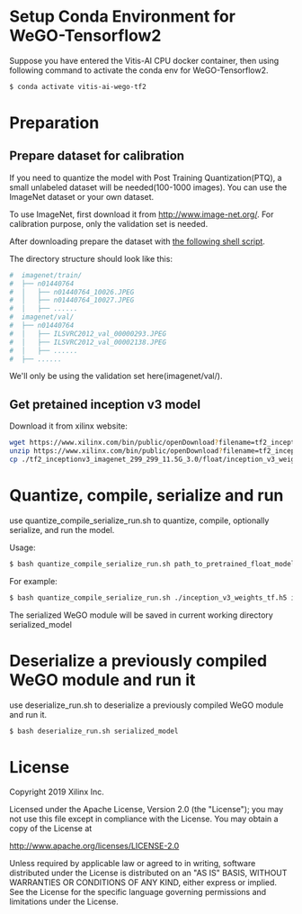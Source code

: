 # Setup Conda Environment for WeGO-Tensorflow2

Suppose you have entered the Vitis-AI CPU docker container, then using following command to activate the conda env for WeGO-Tensorflow2.

```bash
$ conda activate vitis-ai-wego-tf2
```

# Preparation

## Prepare dataset for calibration

If you need to quantize the model with Post Training Quantization(PTQ), a small unlabeled dataset will be needed(100-1000 images). You can use the ImageNet dataset or your own dataset.

To use ImageNet, first download it from http://www.image-net.org/. For calibration purpose, only the validation set is needed.

After downloading prepare the dataset with [the following shell script](https://github.com/pytorch/examples/blob/main/imagenet/extract_ILSVRC.sh).

The directory structure should look like this:

```bash
#  imagenet/train/
#  ├── n01440764
#  │   ├── n01440764_10026.JPEG
#  │   ├── n01440764_10027.JPEG
#  │   ├── ......
#  imagenet/val/
#  ├── n01440764
#  │   ├── ILSVRC2012_val_00000293.JPEG
#  │   ├── ILSVRC2012_val_00002138.JPEG
#  │   ├── ......
#  ├── ......
```

We'll only be using the validation set here(imagenet/val/).

## Get pretained inception v3 model

Download it from xilinx website:

```bash
wget https://www.xilinx.com/bin/public/openDownload?filename=tf2_inceptionv3_imagenet_299_299_11.5G_3.0.zip
unzip https://www.xilinx.com/bin/public/openDownload?filename=tf2_inceptionv3_imagenet_299_299_11.5G_3.0.zip
cp ./tf2_inceptionv3_imagenet_299_299_11.5G_3.0/float/inception_v3_weights_tf.h5 ./
```

# Quantize, compile, serialize and run

use quantize_compile_serialize_run.sh to quantize, compile, optionally serialize, and run the model.

Usage:

```bash
$ bash quantize_compile_serialize_run.sh path_to_pretrained_float_model path_to_imagenet_val_folder
```

For example:

```bash
$ bash quantize_compile_serialize_run.sh ./inception_v3_weights_tf.h5 imagenet/val/
```

The serialized WeGO module will be saved in current working directory serialized_model

# Deserialize a previously compiled WeGO module and run it

use deserialize_run.sh to deserialize a previously compiled WeGO module and run it.

```bash
$ bash deserialize_run.sh serialized_model
```

# License

Copyright 2019 Xilinx Inc.

Licensed under the Apache License, Version 2.0 (the "License"); you may not use this file except in compliance with the License. You may obtain a copy of the License at

http://www.apache.org/licenses/LICENSE-2.0

Unless required by applicable law or agreed to in writing, software distributed under the License is distributed on an "AS IS" BASIS, WITHOUT WARRANTIES OR CONDITIONS OF ANY KIND, either express or implied. See the License for the specific language governing permissions and limitations under the License.
